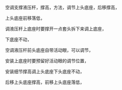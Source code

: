 空调支撑液压杆，撑高，方法，调节上头底座，后移撑高，

上头底座前移落低，


调液压杆上底座时要撑开一点套头拆下来调上底座，


下底座不动，


空调液压杆前头底座自带活动眼，可以调节，

安装上底座时要预留好活动眼的调节位置，



安装细节撑高调上头底座下头底座不动，


后移上头底座撑高，前移上头底座落低，










